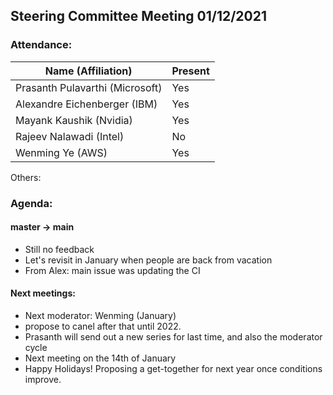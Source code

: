 ## Steering Committee Meeting 01/12/2021

### Attendance:

| Name (Affiliation)              | Present  |
| ------------------------------- | -------- |
| Prasanth Pulavarthi (Microsoft) | Yes      |
| Alexandre Eichenberger (IBM)    | Yes      |
| Mayank Kaushik (Nvidia)         | Yes      |
| Rajeev Nalawadi (Intel)         | No       |
| Wenming Ye (AWS)                | Yes      |

Others: 

### Agenda:
  
  #### master -> main
  - Still no feedback
  - Let's revisit in January when people are back from vacation
  - From Alex: main issue was updating the CI

  #### Next meetings: 
  - Next moderator: Wenming (January)
  - propose to canel after that until 2022.
  - Prasanth will send out a new series for last time, and also the moderator cycle
  - Next meeting on the 14th of January
  - Happy Holidays! Proposing a get-together for next year once conditions improve.
